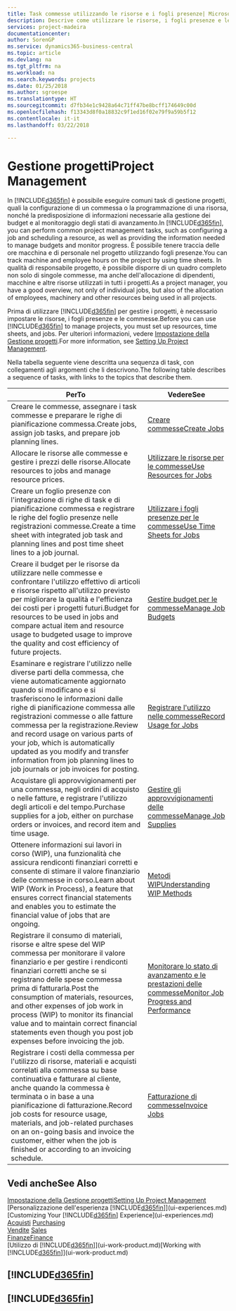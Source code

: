 ```yaml
---
title: Task commesse utilizzando le risorse e i fogli presenze| Microsoft Docs
description: Descrive come utilizzare le risorse, i fogli presenze e le commesse per gestire progetti.
services: project-madeira
documentationcenter: 
author: SorenGP
ms.service: dynamics365-business-central
ms.topic: article
ms.devlang: na
ms.tgt_pltfrm: na
ms.workload: na
ms.search.keywords: projects
ms.date: 01/25/2018
ms.author: sgroespe
ms.translationtype: HT
ms.sourcegitcommit: d7fb34e1c9428a64c71ff47be8bcff174649c00d
ms.openlocfilehash: f13343d8f0a18832c9f1ed16f02e79f9a59b5f12
ms.contentlocale: it-it
ms.lasthandoff: 03/22/2018

---
```

# <a name="project-management"></a><span data-ttu-id="7ef26-103">Gestione progetti</span><span class="sxs-lookup"><span data-stu-id="7ef26-103">Project Management</span></span>
<span data-ttu-id="7ef26-104">In [!INCLUDE[d365fin](includes/d365fin_md.md)] è possibile eseguire comuni task di gestione progetti, quali la configurazione di un commessa o la programmazione di una risorsa, nonché la predisposizione di informazioni necessarie alla gestione dei budget e al monitoraggio degli stati di avanzamento.</span><span class="sxs-lookup"><span data-stu-id="7ef26-104">In [!INCLUDE[d365fin](includes/d365fin_md.md)], you can perform common project management tasks, such as configuring a job and scheduling a resource, as well as providing the information needed to manage budgets and monitor progress.</span></span> <span data-ttu-id="7ef26-105">È possibile tenere traccia delle ore macchina e di personale nel progetto utilizzando fogli presenze.</span><span class="sxs-lookup"><span data-stu-id="7ef26-105">You can track machine and employee hours on the project by using time sheets.</span></span> <span data-ttu-id="7ef26-106">In qualità di responsabile progetto, è possibile disporre di un quadro completo non solo di singole commesse, ma anche dell'allocazione di dipendenti, macchine e altre risorse utilizzati in tutti i progetti.</span><span class="sxs-lookup"><span data-stu-id="7ef26-106">As a project manager, you have a good overview, not only of individual jobs, but also of the allocation of employees, machinery and other resources being used in all projects.</span></span>

<span data-ttu-id="7ef26-107">Prima di utilizzare [!INCLUDE[d365fin](includes/d365fin_md.md)] per gestire i progetti, è necessario impostare le risorse, i fogli presenze e le commesse.</span><span class="sxs-lookup"><span data-stu-id="7ef26-107">Before you can use [!INCLUDE[d365fin](includes/d365fin_md.md)] to manage projects, you must set up resources, time sheets, and jobs.</span></span> <span data-ttu-id="7ef26-108">Per ulteriori informazioni, vedere [Impostazione della Gestione progetti](projects-setup-projects.md).</span><span class="sxs-lookup"><span data-stu-id="7ef26-108">For more information, see [Setting Up Project Management](projects-setup-projects.md).</span></span>  

<span data-ttu-id="7ef26-109">Nella tabella seguente viene descritta una sequenza di task, con collegamenti agli argomenti che li descrivono.</span><span class="sxs-lookup"><span data-stu-id="7ef26-109">The following table describes a sequence of tasks, with links to the topics that describe them.</span></span>

| <span data-ttu-id="7ef26-110">Per</span><span class="sxs-lookup"><span data-stu-id="7ef26-110">To</span></span> | <span data-ttu-id="7ef26-111">Vedere</span><span class="sxs-lookup"><span data-stu-id="7ef26-111">See</span></span> |
| --- | --- |
| <span data-ttu-id="7ef26-112">Creare le commesse, assegnare i task commesse e preparare le righe di pianificazione commessa.</span><span class="sxs-lookup"><span data-stu-id="7ef26-112">Create jobs, assign job tasks, and prepare job planning lines.</span></span> |[<span data-ttu-id="7ef26-113">Creare commesse</span><span class="sxs-lookup"><span data-stu-id="7ef26-113">Create Jobs</span></span>](projects-how-create-jobs.md) |
| <span data-ttu-id="7ef26-114">Allocare le risorse alle commesse e gestire i prezzi delle risorse.</span><span class="sxs-lookup"><span data-stu-id="7ef26-114">Allocate resources to jobs and manage resource prices.</span></span> |[<span data-ttu-id="7ef26-115">Utilizzare le risorse per le commesse</span><span class="sxs-lookup"><span data-stu-id="7ef26-115">Use Resources for Jobs</span></span>](projects-how-use-resources.md) |
| <span data-ttu-id="7ef26-116">Creare un foglio presenze con l'integrazione di righe di task e di pianificazione commessa e registrare le righe del foglio presenze nelle registrazioni commesse.</span><span class="sxs-lookup"><span data-stu-id="7ef26-116">Create a time sheet with integrated job task and planning lines and post time sheet lines to a job journal.</span></span> |[<span data-ttu-id="7ef26-117">Utilizzare i fogli presenze per le commesse</span><span class="sxs-lookup"><span data-stu-id="7ef26-117">Use Time Sheets for Jobs</span></span>](projects-how-use-time-sheets.md) |
| <span data-ttu-id="7ef26-118">Creare il budget per le risorse da utilizzare nelle commesse e confrontare l'utilizzo effettivo di articoli e risorse rispetto all'utilizzo previsto per migliorare la qualità e l'efficienza dei costi per i progetti futuri.</span><span class="sxs-lookup"><span data-stu-id="7ef26-118">Budget for resources to be used in jobs and compare actual item and resource usage to budgeted usage to improve the quality and cost efficiency of future projects.</span></span> |[<span data-ttu-id="7ef26-119">Gestire budget per le commesse</span><span class="sxs-lookup"><span data-stu-id="7ef26-119">Manage Job Budgets</span></span>](projects-how-manage-budgets.md) |
| <span data-ttu-id="7ef26-120">Esaminare e registrare l'utilizzo nelle diverse parti della commessa, che viene automaticamente aggiornato quando si modificano e si trasferiscono le informazioni dalle righe di pianificazione commessa alle registrazioni commesse o alle fatture commessa per la registrazione.</span><span class="sxs-lookup"><span data-stu-id="7ef26-120">Review and record usage on various parts of your job, which is automatically updated as you modify and transfer information from job planning lines to job journals or job invoices for posting.</span></span> |[<span data-ttu-id="7ef26-121">Registrare l'utilizzo nelle commesse</span><span class="sxs-lookup"><span data-stu-id="7ef26-121">Record Usage for Jobs</span></span>](projects-how-record-job-usage.md) |
| <span data-ttu-id="7ef26-122">Acquistare gli approvvigionamenti per una commessa, negli ordini di acquisto o nelle fatture, e registrare l'utilizzo degli articoli e del tempo.</span><span class="sxs-lookup"><span data-stu-id="7ef26-122">Purchase supplies for a job, either on purchase orders or invoices, and record item and time usage.</span></span> |[<span data-ttu-id="7ef26-123">Gestire gli approvvigionamenti delle commesse</span><span class="sxs-lookup"><span data-stu-id="7ef26-123">Manage Job Supplies</span></span>](projects-how-manage-project-supplies.md) |
| <span data-ttu-id="7ef26-124">Ottenere informazioni sui lavori in corso (WIP), una funzionalità che assicura rendiconti finanziari corretti e consente di stimare il valore finanziario delle commesse in corso.</span><span class="sxs-lookup"><span data-stu-id="7ef26-124">Learn about WIP (Work in Process), a feature that ensures correct financial statements and enables you to estimate the financial value of jobs that are ongoing.</span></span> |[<span data-ttu-id="7ef26-125">Metodi WIP</span><span class="sxs-lookup"><span data-stu-id="7ef26-125">Understanding WIP Methods</span></span>](projects-understanding-wip.md) |
| <span data-ttu-id="7ef26-126">Registrare il consumo di materiali, risorse e altre spese del WIP commessa per monitorare il valore finanziario e per gestire i rendiconti finanziari corretti anche se si registrano delle spese commessa prima di fatturarla.</span><span class="sxs-lookup"><span data-stu-id="7ef26-126">Post the consumption of materials, resources, and other expenses of job work in process (WIP) to monitor its financial value and to maintain correct financial statements even though you post job expenses before invoicing the job.</span></span> |[<span data-ttu-id="7ef26-127">Monitorare lo stato di avanzamento e le prestazioni delle commesse</span><span class="sxs-lookup"><span data-stu-id="7ef26-127">Monitor Job Progress and Performance</span></span>](projects-how-monitor-progress-performance.md) |
| <span data-ttu-id="7ef26-128">Registrare i costi della commessa per l'utilizzo di risorse, materiali e acquisti correlati alla commessa su base continuativa e fatturare al cliente, anche quando la commessa è terminata o in base a una pianificazione di fatturazione.</span><span class="sxs-lookup"><span data-stu-id="7ef26-128">Record job costs for resource usage, materials, and job-related purchases on an on-going basis and invoice the customer, either when the job is finished or according to an invoicing schedule.</span></span> |[<span data-ttu-id="7ef26-129">Fatturazione di commesse</span><span class="sxs-lookup"><span data-stu-id="7ef26-129">Invoice Jobs</span></span>](projects-how-invoice-jobs.md) |

## <a name="see-also"></a><span data-ttu-id="7ef26-130">Vedi anche</span><span class="sxs-lookup"><span data-stu-id="7ef26-130">See Also</span></span>
[<span data-ttu-id="7ef26-131">Impostazione della Gestione progetti</span><span class="sxs-lookup"><span data-stu-id="7ef26-131">Setting Up Project Management</span></span>](projects-setup-projects.md)  
<span data-ttu-id="7ef26-132">[Personalizzazione dell'esperienza [!INCLUDE[d365fin](includes/d365fin_md.md)]](ui-experiences.md)    </span><span class="sxs-lookup"><span data-stu-id="7ef26-132">[Customizing Your [!INCLUDE[d365fin](includes/d365fin_md.md)] Experience](ui-experiences.md)    </span></span>  
<span data-ttu-id="7ef26-133">[Acquisti](purchasing-manage-purchasing.md)       </span><span class="sxs-lookup"><span data-stu-id="7ef26-133">[Purchasing](purchasing-manage-purchasing.md)       </span></span>  
<span data-ttu-id="7ef26-134">[Vendite](sales-manage-sales.md)  </span><span class="sxs-lookup"><span data-stu-id="7ef26-134">[Sales](sales-manage-sales.md)  </span></span>  
[<span data-ttu-id="7ef26-135">Finanze</span><span class="sxs-lookup"><span data-stu-id="7ef26-135">Finance</span></span>](finance.md)  
<span data-ttu-id="7ef26-136">[Utilizzo di [!INCLUDE[d365fin](includes/d365fin_md.md)]](ui-work-product.md)</span><span class="sxs-lookup"><span data-stu-id="7ef26-136">[Working with [!INCLUDE[d365fin](includes/d365fin_md.md)]](ui-work-product.md)</span></span>  

## [!INCLUDE[d365fin](includes/free_trial_md.md)]  
## [!INCLUDE[d365fin](includes/training_link_md.md)]

